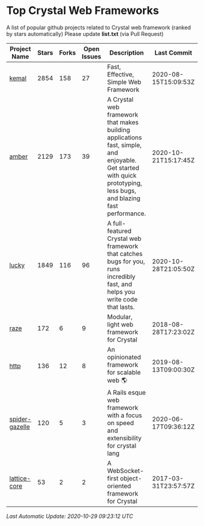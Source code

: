 # Top Crystal Web Frameworks

A list of popular github projects related to Crystal web framework (ranked by stars automatically)
Please update **list.txt** (via Pull Request)

| Project Name | Stars | Forks | Open Issues | Description | Last Commit |
| ------------ | ----- | ----- | ----------- | ----------- | ----------- |
| [kemal](https://github.com/kemalcr/kemal) |2854|158|27|Fast, Effective, Simple Web Framework|2020-08-15T15:09:53Z|
| [amber](https://github.com/amberframework/amber) |2129|173|39|A Crystal web framework that makes building applications fast, simple, and enjoyable. Get started with quick prototyping, less bugs, and blazing fast performance.|2020-10-21T15:17:45Z|
| [lucky](https://github.com/luckyframework/lucky) |1849|116|96|A full-featured Crystal web framework that catches bugs for you, runs incredibly fast, and helps you write code that lasts.|2020-10-28T21:05:50Z|
| [raze](https://github.com/samueleaton/raze) |172|6|9|Modular, light web framework for Crystal|2018-08-28T17:23:02Z|
| [http](https://github.com/onyxframework/http) |136|12|8|An opinionated framework for scalable web 🌎|2019-08-13T09:00:30Z|
| [spider-gazelle](https://github.com/spider-gazelle/spider-gazelle) |120|5|3|A Rails esque web framework with a focus on speed and extensibility for crystal lang|2020-06-17T09:36:12Z|
| [lattice-core](https://github.com/jasonl99/lattice-core) |53|2|2|A WebSocket-first object-oriented framework for Crystal|2017-03-31T23:57:57Z|

*Last Automatic Update: 2020-10-29 09:23:12 UTC*